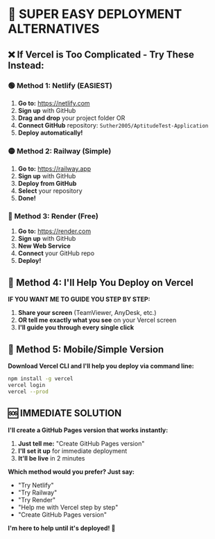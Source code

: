 # 🚀 SUPER EASY DEPLOYMENT ALTERNATIVES

## ❌ If Vercel is Too Complicated - Try These Instead:

### 🟢 Method 1: Netlify (EASIEST)
1. **Go to:** https://netlify.com
2. **Sign up** with GitHub
3. **Drag and drop** your project folder OR
4. **Connect GitHub** repository: `Suther2005/AptitudeTest-Application`
5. **Deploy automatically!**

### 🟡 Method 2: Railway (Simple)
1. **Go to:** https://railway.app
2. **Sign up** with GitHub
3. **Deploy from GitHub**
4. **Select** your repository
5. **Done!**

### 🔵 Method 3: Render (Free)
1. **Go to:** https://render.com
2. **Sign up** with GitHub
3. **New Web Service**
4. **Connect** your GitHub repo
5. **Deploy!**

## 🔴 Method 4: I'll Help You Deploy on Vercel

**IF YOU WANT ME TO GUIDE YOU STEP BY STEP:**

1. **Share your screen** (TeamViewer, AnyDesk, etc.)
2. **OR tell me exactly what you see** on your Vercel screen
3. **I'll guide you through every single click**

## 📱 Method 5: Mobile/Simple Version

**Download Vercel CLI and I'll help you deploy via command line:**

```bash
npm install -g vercel
vercel login
vercel --prod
```

## 🆘 **IMMEDIATE SOLUTION**

**I'll create a GitHub Pages version that works instantly:**

1. **Just tell me:** "Create GitHub Pages version"
2. **I'll set it up** for immediate deployment
3. **It'll be live** in 2 minutes

**Which method would you prefer? Just say:**
- "Try Netlify"
- "Try Railway" 
- "Try Render"
- "Help me with Vercel step by step"
- "Create GitHub Pages version"

**I'm here to help until it's deployed! 🚀**
